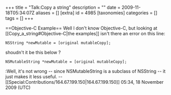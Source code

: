 +++
title = "Talk:Copy a string"
description = ""
date = 2009-11-18T05:34:07Z
aliases = []
[extra]
id = 4985
[taxonomies]
categories = []
tags = []
+++

==Objective-C Example==
Well I don't know Objective-C, but looking at [[Copy_a_string#Objective-C|the examples]] isn't there an error on this line:

```objc
NSString *newMutable = [original mutableCopy];
```

shoudn't it be this below ?

```objc
NSMutableString *newMutable = [original mutableCopy];
```

:Well, it's not wrong -- since NSMutableString is a subclass of NSString -- it just makes it less useful. --[[Special:Contributions/164.67.199.150|164.67.199.150]] 05:34, 18 November 2009 (UTC)
